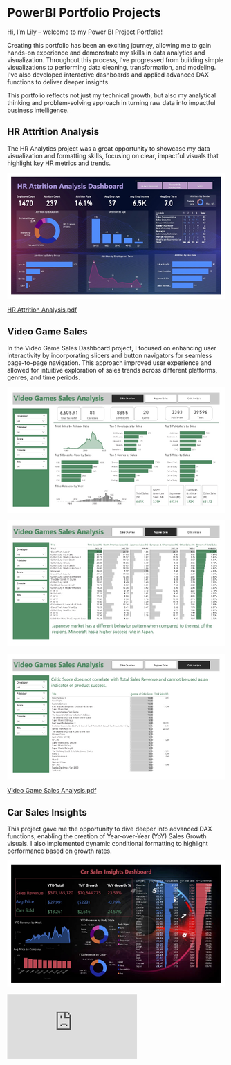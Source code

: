 # PowerBI Portfolio Projects

Hi, I’m Lily – welcome to my Power BI Project Portfolio!

Creating this portfolio has been an exciting journey, allowing me to gain hands-on experience and demonstrate my skills in data analytics and visualization. Throughout this process, I’ve progressed from building simple visualizations to performing data cleaning, transformation, and modeling. I've also developed interactive dashboards and applied advanced DAX functions to deliver deeper insights.

This portfolio reflects not just my technical growth, but also my analytical thinking and problem-solving approach in turning raw data into impactful business intelligence.

## HR Attrition Analysis

The HR Analytics project was a great opportunity to showcase my data visualization and formatting skills, focusing on clear, impactful visuals that highlight key HR metrics and trends.

![](https://github.com/LilyElizabethJohn/PowerBI-Portfolio-Projects/blob/37dae3cbf334b74e70ea4c2047f516825e60bbed/HR%20Analytics/HR%20Attrition%20Analysis.jpg)

[HR Attrition Analysis.pdf](https://github.com/user-attachments/files/20234189/HR.Attrition.Analysis.pdf)

## Video Game Sales

In the Video Game Sales Dashboard project, I focused on enhancing user interactivity by incorporating slicers and button navigators for seamless page-to-page navigation. This approach improved user experience and allowed for intuitive exploration of sales trends across different platforms, genres, and time periods.

![](https://github.com/LilyElizabethJohn/PowerBI-Portfolio-Projects/blob/d6d24e8ba396c28f5e204cba6e00b78b4d0b3b12/Video%20Game%20Sales/Video%20Game%20Sales%20Analysis.jpg)

![](https://github.com/LilyElizabethJohn/PowerBI-Portfolio-Projects/blob/d6d24e8ba396c28f5e204cba6e00b78b4d0b3b12/Video%20Game%20Sales/Video%20Game%20Sales%20Analysis%202.jpg)

![](https://github.com/LilyElizabethJohn/PowerBI-Portfolio-Projects/blob/d6d24e8ba396c28f5e204cba6e00b78b4d0b3b12/Video%20Game%20Sales/Video%20Game%20Sales%20Analysis%203.jpg)

[Video Game Sales Analysis.pdf](https://github.com/user-attachments/files/20234203/Video.Game.Sales.Analysis.pdf)

## Car Sales Insights

This project gave me the opportunity to dive deeper into advanced DAX functions, enabling the creation of Year-over-Year (YoY) Sales Growth visuals. I also implemented dynamic conditional formatting to highlight performance based on growth rates.

![](https://github.com/LilyElizabethJohn/PowerBI-Portfolio-Projects/blob/274a67e40c74271dd78895883a7eec8f1415d76a/Car%20Sales%20Analysis/Car%20Sales%20Dashboard.jpg)

![](https://github.com/LilyElizabethJohn/PowerBI-Portfolio-Projects/blob/main/Car%20Sales%20Analysis/Car%20Sales%20Dashboard.pdf)
